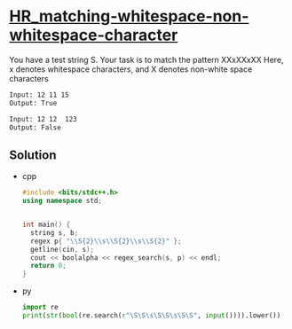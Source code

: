 # [HR_matching-whitespace-non-whitespace-character](https://www.hackerrank.com/challenges/matching-whitespace-non-whitespace-character)

You have a test string S. Your task is to match the pattern XXxXXxXX
Here, x denotes whitespace characters, and X denotes non-white space characters

```txt
Input: 12 11 15
Output: True

Input: 12 12  123
Output: False
```

## Solution

* cpp

  ```cpp
  #include <bits/stdc++.h>
  using namespace std;


  int main() {
    string s, b;
    regex p{ "\\S{2}\\s\\S{2}\\s\\S{2}" };
    getline(cin, s);
    cout << boolalpha << regex_search(s, p) << endl;
    return 0;
  }
  ```

* py

  ```py
  import re
  print(str(bool(re.search(r"\S\S\s\S\S\s\S\S", input()))).lower())
  ```

